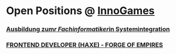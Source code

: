 # Open Positions @ [InnoGames](https://www.innogames.com/career?s=github_jobs_repo)

### [Ausbildung zum*r Fachinformatiker*in Systemintegration](ausbildung-zum-r-fachinformatiker-in-systemintegration.md)
### [FRONTEND DEVELOPER \(HAXE\) - FORGE OF EMPIRES](frontend-developer-haxe-forge-of-empires.md)
